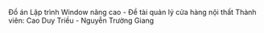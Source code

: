Đồ án Lập trình Window nâng cao - Đề tài quản lý cửa hàng nội thất
Thành viên: Cao Duy Triều - Nguyễn Trường Giang
